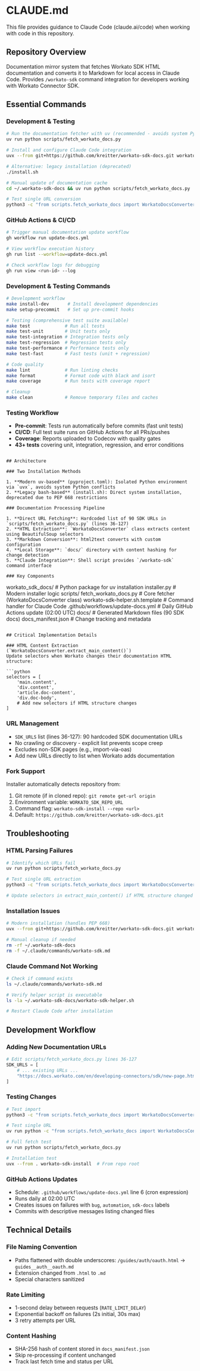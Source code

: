 # CLAUDE.md

This file provides guidance to Claude Code (claude.ai/code) when working with code in this repository.

## Repository Overview

Documentation mirror system that fetches Workato SDK HTML documentation and converts it to Markdown for local access in Claude Code. Provides `/workato-sdk` command integration for developers working with Workato Connector SDK.

## Essential Commands

### Development & Testing
```bash
# Run the documentation fetcher with uv (recommended - avoids system Python)
uv run python scripts/fetch_workato_docs.py

# Install and configure Claude Code integration
uvx --from git+https://github.com/kreitter/workato-sdk-docs.git workato-sdk-install

# Alternative: legacy installation (deprecated)
./install.sh

# Manual update of documentation cache
cd ~/.workato-sdk-docs && uv run python scripts/fetch_workato_docs.py

# Test single URL conversion
python3 -c "from scripts.fetch_workato_docs import WorkatoDocsConverter; WorkatoDocsConverter().convert_single('https://docs.workato.com/en/developing-connectors/sdk/cli.html')"
```

### GitHub Actions & CI/CD
```bash
# Trigger manual documentation update workflow
gh workflow run update-docs.yml

# View workflow execution history
gh run list --workflow=update-docs.yml

# Check workflow logs for debugging
gh run view <run-id> --log
```

### Development & Testing Commands
```bash
# Development workflow
make install-dev       # Install development dependencies
make setup-precommit   # Set up pre-commit hooks

# Testing (comprehensive test suite available)
make test             # Run all tests
make test-unit        # Unit tests only
make test-integration # Integration tests only
make test-regression  # Regression tests only
make test-performance # Performance tests only
make test-fast        # Fast tests (unit + regression)

# Code quality
make lint             # Run linting checks
make format           # Format code with black and isort
make coverage         # Run tests with coverage report

# Cleanup
make clean            # Remove temporary files and caches
```

### Testing Workflow
- **Pre-commit**: Tests run automatically before commits (fast unit tests)
- **CI/CD**: Full test suite runs on GitHub Actions for all PRs/pushes
- **Coverage**: Reports uploaded to Codecov with quality gates
- **43+ tests** covering unit, integration, regression, and error conditions
```

## Architecture

### Two Installation Methods

1. **Modern uv-based** (pyproject.toml): Isolated Python environment via `uvx`, avoids system Python conflicts
2. **Legacy bash-based** (install.sh): Direct system installation, deprecated due to PEP 668 restrictions

### Documentation Processing Pipeline

1. **Direct URL Fetching**: Hardcoded list of 90 SDK URLs in `scripts/fetch_workato_docs.py` (lines 36-127)
2. **HTML Extraction**: `WorkatoDocsConverter` class extracts content using BeautifulSoup selectors
3. **Markdown Conversion**: html2text converts with custom configuration
4. **Local Storage**: `docs/` directory with content hashing for change detection
5. **Claude Integration**: Shell script provides `/workato-sdk` command interface

### Key Components

```
workato_sdk_docs/               # Python package for uv installation
  installer.py                  # Modern installer logic
scripts/
  fetch_workato_docs.py         # Core fetcher (WorkatoDocsConverter class)
  workato-sdk-helper.sh.template # Command handler for Claude Code
.github/workflows/update-docs.yml # Daily GitHub Actions update (02:00 UTC)
docs/                           # Generated Markdown files (90 SDK docs)
docs_manifest.json              # Change tracking and metadata
```

## Critical Implementation Details

### HTML Content Extraction (`WorkatoDocsConverter.extract_main_content()`)
Update selectors when Workato changes their documentation HTML structure:

```python
selectors = [
    'main.content',
    'div.content',
    'article.doc-content',
    'div.doc-body',
    # Add new selectors if HTML structure changes
]
```

### URL Management
- `SDK_URLS` list (lines 36-127): 90 hardcoded SDK documentation URLs
- No crawling or discovery - explicit list prevents scope creep
- Excludes non-SDK pages (e.g., import-via-oas)
- Add new URLs directly to list when Workato adds documentation

### Fork Support
Installer automatically detects repository from:
1. Git remote (if in cloned repo): `git remote get-url origin`
2. Environment variable: `WORKATO_SDK_REPO_URL`
3. Command flag: `workato-sdk-install --repo <url>`
4. Default: `https://github.com/kreitter/workato-sdk-docs.git`

## Troubleshooting

### HTML Parsing Failures
```bash
# Identify which URLs fail
uv run python scripts/fetch_workato_docs.py

# Test single URL extraction
python3 -c "from scripts.fetch_workato_docs import WorkatoDocsConverter; import sys; sys.exit(0 if WorkatoDocsConverter().test_url('URL_HERE') else 1)"

# Update selectors in extract_main_content() if HTML structure changed
```

### Installation Issues
```bash
# Modern installation (handles PEP 668)
uvx --from git+https://github.com/kreitter/workato-sdk-docs.git workato-sdk-install

# Manual cleanup if needed
rm -rf ~/.workato-sdk-docs
rm -f ~/.claude/commands/workato-sdk.md
```

### Claude Command Not Working
```bash
# Check if command exists
ls ~/.claude/commands/workato-sdk.md

# Verify helper script is executable
ls -la ~/.workato-sdk-docs/workato-sdk-helper.sh

# Restart Claude Code after installation
```

## Development Workflow

### Adding New Documentation URLs
```python
# Edit scripts/fetch_workato_docs.py lines 36-127
SDK_URLS = [
    # ... existing URLs ...
    "https://docs.workato.com/en/developing-connectors/sdk/new-page.html",  # Add here
]
```

### Testing Changes
```bash
# Test import
python3 -c "from scripts.fetch_workato_docs import WorkatoDocsConverter"

# Test single URL
uv run python -c "from scripts.fetch_workato_docs import WorkatoDocsConverter; WorkatoDocsConverter().convert_single('URL')"

# Full fetch test
uv run python scripts/fetch_workato_docs.py

# Installation test
uvx --from . workato-sdk-install  # From repo root
```

### GitHub Actions Updates
- Schedule: `.github/workflows/update-docs.yml` line 6 (cron expression)
- Runs daily at 02:00 UTC
- Creates issues on failures with `bug`, `automation`, `sdk-docs` labels
- Commits with descriptive messages listing changed files

## Technical Details

### File Naming Convention
- Paths flattened with double underscores: `/guides/auth/oauth.html` → `guides__auth__oauth.md`
- Extension changed from `.html` to `.md`
- Special characters sanitized

### Rate Limiting
- 1-second delay between requests (`RATE_LIMIT_DELAY`)
- Exponential backoff on failures (2s initial, 30s max)
- 3 retry attempts per URL

### Content Hashing
- SHA-256 hash of content stored in `docs_manifest.json`
- Skip re-processing if content unchanged
- Track last fetch time and status per URL
